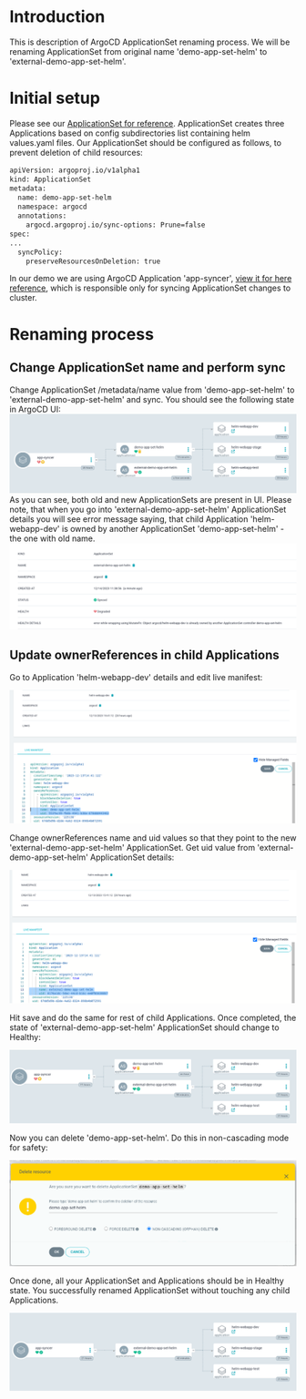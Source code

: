 

# Introduction
This is description of ArgoCD ApplicationSet renaming process. We will be renaming ApplicationSet from original name 'demo-app-set-helm' to 'external-demo-app-set-helm'.


# Initial setup
Please see our [ApplicationSet for reference](argo-apps/application-set.yaml).
ApplicationSet creates three Applications based on config subdirectories list containing helm values.yaml files. Our ApplicationSet should be configured as follows, to prevent deletion of child resources:

```
apiVersion: argoproj.io/v1alpha1
kind: ApplicationSet
metadata:
  name: demo-app-set-helm
  namespace: argocd
  annotations:
    argocd.argoproj.io/sync-options: Prune=false
spec:
...
  syncPolicy:
    preserveResourcesOnDeletion: true
```
In our demo we are using ArgoCD Application 'app-syncer', [view it for here reference](argo-app-syncer/app-syncer.yaml), which is responsible only for syncing ApplicationSet changes to cluster.
# Renaming process

## Change ApplicationSet name and perform sync
Change ApplicationSet /metadata/name value from 'demo-app-set-helm' to 'external-demo-app-set-helm' and sync. You should see the following state in ArgoCD UI:
![Step 1. Degraded state when ArgoCD tries to switch between old and new ApplicationSet](img/rename-01.png)
As you can see, both old and new ApplicationSets are present in UI. Please note, that when you go into 'external-demo-app-set-helm' ApplicationSet details you will see error message saying, that child Application 'helm-webapp-dev' is owned by another ApplicationSet 'demo-app-set-helm' - the one with old name.
![Step 1. Degrade state, error message of new ApplicationSet](img/rename-02.png)

## Update ownerReferences in child Applications
Go to Application 'helm-webapp-dev' details and edit live manifest:

![Step 2. Edit live manifest in child Applications](img/rename-03.png)

Change ownerReferences name and uid values so that they point to the new 'external-demo-app-set-helm' ApplicationSet. Get uid value from 'external-demo-app-set-helm' ApplicationSet details:

![Step 2. Edit live manifest in child Applications](img/rename-04.png)

Hit save and do the same for rest of child Applications. Once completed, the state of 'external-demo-app-set-helm' ApplicationSet should change to Healthy:

![Step 3. Delete old ApplicationSet](img/rename-05.png)

Now you can delete 'demo-app-set-helm'. Do this in non-cascading mode for safety:

![Step 3. Delete old ApplicationSet](img/rename-06.png)

Once done, all your ApplicationSet and Applications should be in Healthy state. You successfully renamed ApplicationSet without touching any child Applications.

![Step 3. Delete old ApplicationSet](img/rename-07.png)